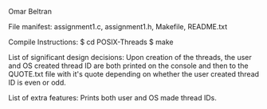 
  Omar Beltran
  
File manifest: 
	assignment1.c, assignment1.h, Makefile, README.txt

Compile Instructions:
	$ cd POSIX-Threads
	$ make

List of significant design decisions:
	Upon creation of the threads, the user and OS created thread ID are both printed on the console
	and then to the QUOTE.txt file with it's quote depending on whether the user created thread ID
	is even or odd.   

List of extra features:
	Prints both user and OS made thread IDs.
	
